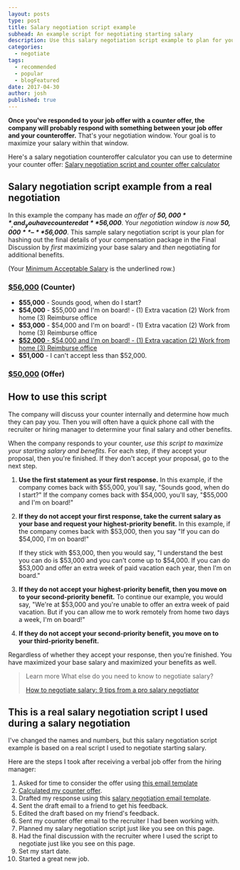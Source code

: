 ```yaml
---
layout: posts
type: post
title: Salary negotiation script example
subhead: An example script for negotiating starting salary
description: Use this salary negotiation script example to plan for your salary negotiation.
categories:
  - negotiate
tags:
  - recommended
  - popular
  - blogFeatured
date: 2017-04-30
author: josh
published: true
---
```

**Once you've responded to your job offer with a counter offer, the company will probably respond with something between your job offer and your counteroffer.** That's your negotiation window. Your goal is to maximize your salary within that window.

Here's a salary negotiation counteroffer calculator you can use to determine your counter offer: [Salary negotiation script and counter offer calculator](/salary-negotiation-script/)

## Salary negotiation script example from a real negotiation

In this example the company has made _an offer of **$50,000**_, and _you have countered at **$56,000**_. Your _negotiation window is now **$50,000**–**$56,000**_. This sample salary negotiation script is your plan for hashing out the final details of your compensation package in the Final Discussion by _first_ maximizing your base salary and _then_ negotiating for additional benefits.

(Your [Minimum Acceptable Salary](/minimum-acceptable-salary/) is the underlined row.)

### <u>$56,000</u> (Counter)

*   **$55,000** - Sounds good, when do I start?
*   **$54,000** - $55,000 and I'm on board! - (1) Extra vacation (2) Work from home (3) Reimburse office
*   **$53,000** - $54,000 and I'm on board! - (1) Extra vacation (2) Work from home (3) Reimburse office
*   <u>**$52,000** - $54,000 and I'm on board! - (1) Extra vacation (2) Work from home (3) Reimburse office</u>
*   **$51,000** - I can't accept less than $52,000.

### <u>$50,000</u> (Offer)

## How to use this script

The company will discuss your counter internally and determine how much they can pay you. Then you will often have a quick phone call with the recruiter or hiring manager to determine your final salary and other benefits.

When the company responds to your counter, _use this script to maximize your starting salary and benefits_. For each step, if they accept your proposal, then you're finished. If they don't accept your proposal, go to the next step.

1.  **Use the first statement as your first response.** In this example, if the company comes back with $55,000, you'll say, "Sounds good, when do I start?" If the company comes back with $54,000, you'll say, "$55,000 and I'm on board!"
2.  **If they do not accept your first response, take the current salary as your base and request your highest-priority benefit.** In this example, if the company comes back with $53,000, then you say "If you can do $54,000, I'm on board!"

    If they stick with $53,000, then you would say, "I understand the best you can do is $53,000 and you can't come up to $54,000. If you can do $53,000 and offer an extra week of paid vacation each year, then I'm on board."

3.  **If they do not accept your highest-priority benefit, then you move on to your second-priority benefit.** To continue our example, you would say, "We're at $53,000 and you're unable to offer an extra week of paid vacation. But if you can allow me to work remotely from home two days a week, I'm on board!"
4.  **If they do not accept your second-priority benefit, you move on to your third-priority benefit.**

Regardless of whether they accept your response, then you're finished. You have maximized your base salary and maximized your benefits as well.
	
<blockquote class="ico link-callout">
  <p><span>Learn more</span> What else do you need to know to negotiate salary?</p>
  <p><a href="/salary-negotiation-guide/">How to negotiate salary: 9 tips from a pro salary negotiator <i class="fas fa-angle-double-right"></i></a></p>
</blockquote>

## This is a real salary negotiation script I used during a salary negotiation

I've changed the names and numbers, but this salary negotiation script example is based on a real script I used to negotiate starting salary.

Here are the steps I took after receiving a verbal job offer from the hiring manager:

1.  Asked for time to consider the offer using [this email template](/respond-to-job-offer-email/)
2.  [Calculated my counter offer](/salary-negotiation-script/).
3.  Drafted my response using this [salary negotiation email template](/salary-negotiation-email-sample/).
4.  Sent the draft email to a friend to get his feedback.
5.  Edited the draft based on my friend's feedback.
6.  Sent my counter offer email to the recruiter I had been working with.
7.  Planned my salary negotiation script just like you see on this page.
8.  Had the final discussion with the recruiter where I used the script to negotiate just like you see on this page.
9.  Set my start date.
10.  Started a great new job.
